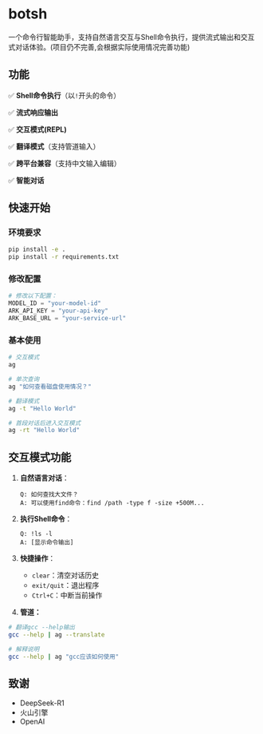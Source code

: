 # botsh

一个命令行智能助手，支持自然语言交互与Shell命令执行，提供流式输出和交互式对话体验。(项目仍不完善,会根据实际使用情况完善功能)

## 功能



✅ **Shell命令执行**（以`!`开头的命令）

✅ **流式响应输出**

✅ **交互模式(REPL)**

✅ **翻译模式**（支持管道输入）

✅ **跨平台兼容**（支持中文输入编辑）

✅ **智能对话**

## 快速开始

### 环境要求
```bash
pip install -e .
pip install -r requirements.txt
```

### 修改配置

```python
# 修改以下配置：
MODEL_ID = "your-model-id"
ARK_API_KEY = "your-api-key"
ARK_BASE_URL = "your-service-url"
```

### 基本使用

```bash
# 交互模式
ag

# 单次查询
ag "如何查看磁盘使用情况？"

# 翻译模式
ag -t "Hello World"

# 首段对话后进入交互模式
ag -rt "Hello World"
```

## 交互模式功能
1. **自然语言对话**：
   
   ```
   Q: 如何查找大文件？
   A: 可以使用find命令：find /path -type f -size +500M...
   ```
   
2. **执行Shell命令**：
   
   ```
   Q: !ls -l
   A: [显示命令输出]
   ```
   
3. **快捷操作**：
   - `clear`：清空对话历史
   - `exit/quit`：退出程序
   - `Ctrl+C`：中断当前操作

4. **管道：**
```bash
# 翻译gcc --help输出
gcc --help | ag --translate

# 解释说明
gcc --help | ag "gcc应该如何使用"
```

## 致谢

- DeepSeek-R1
- 火山引擎
- OpenAI
